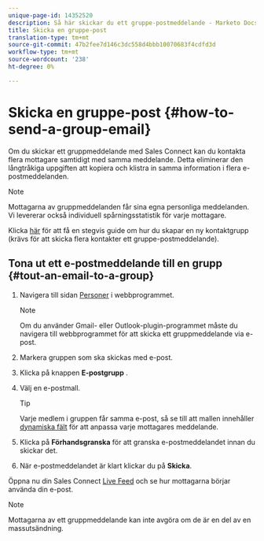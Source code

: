 ```yaml
---
unique-page-id: 14352520
description: Så här skickar du ett gruppe-postmeddelande - Marketo Docs - produktdokumentation
title: Skicka en gruppe-post
translation-type: tm+mt
source-git-commit: 47b2fee7d146c3dc558d4bbb10070683f4cdfd3d
workflow-type: tm+mt
source-wordcount: '238'
ht-degree: 0%

---
```



# Skicka en gruppe-post {#how-to-send-a-group-email}

Om du skickar ett gruppmeddelande med Sales Connect kan du kontakta flera mottagare samtidigt med samma meddelande. Detta eliminerar den långtråkiga uppgiften att kopiera och klistra in samma information i flera e-postmeddelanden.

>[!NOTE]
>
>Mottagarna av gruppmeddelanden får sina egna personliga meddelanden. Vi levererar också individuell spårningsstatistik för varje mottagare.

Klicka [här](http://docs.marketo.com/x/JITS) för att få en stegvis guide om hur du skapar en ny kontaktgrupp (krävs för att skicka flera kontakter ett gruppe-postmeddelande).

## Tona ut ett e-postmeddelande till en grupp {#tout-an-email-to-a-group}

1. Navigera till sidan [Personer](http://toutapp.com/next#relationships) i webbprogrammet.

   >[!NOTE]
   >
   >Om du använder Gmail- eller Outlook-plugin-programmet måste du navigera till webbprogrammet för att skicka ett gruppmeddelande via e-post.

1. Markera gruppen som ska skickas med e-post.
1. Klicka på knappen **E-postgrupp** .
1. Välj en e-postmall.

   >[!TIP]
   >
   >Varje medlem i gruppen får samma e-post, så se till att mallen innehåller [dynamiska fält](http://docs.marketo.com/x/QITS) för att anpassa varje mottagares meddelande.

1. Klicka på **Förhandsgranska** för att granska e-postmeddelandet innan du skickar det.
1. När e-postmeddelandet är klart klickar du på **Skicka**.

Öppna nu din Sales Connect [Live Feed](http://toutapp.com/next#live) och se hur mottagarna börjar använda din e-post.

>[!NOTE]
>
>Mottagarna av ett gruppmeddelande kan inte avgöra om de är en del av en massutsändning.

